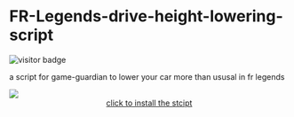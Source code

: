 # FR-Legends-drive-height-lowering-script

![visitor badge](https://visitor-badge.glitch.me/badge?page_id=Aydeniztr.FR-Legends-drive-height-lowering-script)

a script for game-guardian to lower your car more than ususal in fr legends

<img src="https://media.discordapp.net/attachments/805760699987918868/1003039437858537512/Screenshot_20220730-233948_Parallel_Space_64Bit_Support.jpg">

<center><a href="https://github.com/Aydeniztr/FR-Legends-drive-height-lowering-script/releases/download/v1.0.2/frlscript.lua">click to install the stcipt</a></center>
